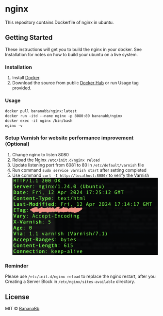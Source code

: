 # nginx
This repository contains Dockerfile of nginx in ubuntu.

## Getting Started
These instructions will get you to build the nginx in your docker. See Installation for notes on how to build your ubuntu on a live system.

### Installation
1. Install [Docker](https://www.docker.com/).
2. Download the source from public [Docker Hub](https://hub.docker.com/r/bananabb/nginx/) or run Usage tag provided.

### Usage
```
docker pull bananabb/nginx:latest
docker run -itd --name nginx -p 8080:80 bananabb/nginx
docker exec -it nginx /bin/bash
nginx -v
```

### Setup Varnish for website performance improvement (Optional)
1. Change nginx to listen 8080
2. Reload the Nginx `/etc/init.d/nginx reload`
3. Update listening port from 6081 to 80 in `/etc/default/varnish` file
4. Run command `sudo service varnish start` after setting completed
5. Use command `curl -I http://localhost:8080/` to verify the Varnish
![alt text](https://github.com/bb-docker/nginx/blob/main/varnish_result.png?raw=true)

### Reminder
Please use `/etc/init.d/nginx reload` to replace the nginx restart, after you Creating a Server Block in `/etc/nginx/sites-available` directory.

## License
MIT © [BananaBb](https://github.com/BananaBb)